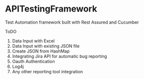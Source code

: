 # APITestingFramework
Test Automation framework built with Rest Assured and Cucumber

ToDO
1. Data Input with Excel
2. Data Input with existing JSON file
3. Create JSON from HashMap
4. Integrating Jira API for automatic bug reporting
5. Oauth Authentication
6. Log4j
7. Any other reporting tool integration
